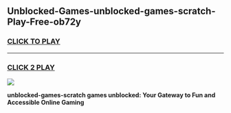 
## Unblocked-Games-unblocked-games-scratch-Play-Free-ob72y
<h3>
<a href="https://premium76.site?title=unblocked-games-scratch&ref=10A">CLICK TO PLAY</a></h3>
<hr>

<h3>
<a href="https://premium76.site?title=unblocked-games-scratch&ref=10A">CLICK 2 PLAY</a>
  
</h3>

<a href="https://premium76.site?title=unblocked-games-scratch&ref=10A"><img src="https://clearcache.store/games.png"></a>


**unblocked-games-scratch games unblocked: Your Gateway to Fun and Accessible Online Gaming**
